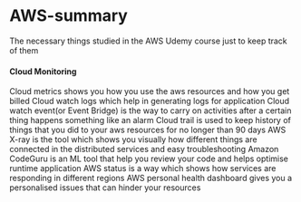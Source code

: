 # AWS-summary
The necessary things studied in the AWS Udemy course just to keep track of them

#### Cloud Monitoring

Cloud metrics shows you how you use the aws resources and how you get billed 
Cloud watch logs which help in generating logs for application
Cloud watch event(or Event Bridge) is the way to carry on activities after a certain thing happens something like an alarm 
Cloud trail is used to keep history of things that you did to your aws resources for no longer than 90 days 
AWS X-ray is the tool which shows you visually how different things are connected in the distributed services and easy troubleshooting
Amazon CodeGuru is an ML tool that help you review your code and helps optimise runtime application
AWS status is a way which shows how services are responding in different regions 
AWS personal health dashboard gives you a personalised issues that can hinder your resources

